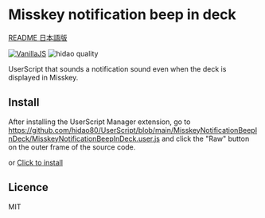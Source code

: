 # Misskey notification beep in deck

[README 日本語版](./README_ja.md)

[![VanillaJS](https://img.shields.io/badge/Framework-VanillaJS-blue.svg)](http://vanilla-js.com/)
![hidao quality](https://img.shields.io/badge/hidao-quality-orange.svg)

UserScript that sounds a notification sound even when the deck is displayed in Misskey.

## Install

After installing the UserScript Manager extension, go to https://github.com/hidao80/UserScript/blob/main/MisskeyNotificationBeepInDeck/MisskeyNotificationBeepInDeck.user.js and click the "Raw" button on the outer frame of the source code.

or [Click to install](https://github.com/hidao80/UserScript/raw/main/MisskeyNotificationBeepInDeck/MisskeyNotificationBeepInDeck.user.js)

## Licence

MIT
